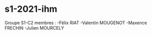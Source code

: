 # s1-2021-ihm
Groupe S1-C2
membres :
  -Félix RIAT
  -Valentin MOUGENOT
  -Maxence FRECHIN
  -Julien MOURCELY
